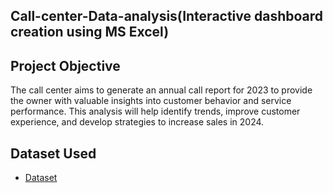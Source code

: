 ## Call-center-Data-analysis(Interactive dashboard creation using MS Excel)

## Project Objective

The call center aims to generate an annual call report for 2023 to provide the owner with valuable insights into customer behavior and service performance. This analysis will help identify trends, improve customer experience, and develop strategies to increase sales in 2024.

## Dataset Used
- <a href="https://github.com/PiyumiMuthumali/Data-Analysis-Dashboard/blob/c71b91564831de2cc2f5e2c994b0ccd857318a3b/Excel_file.xlsx">Dataset</a>
